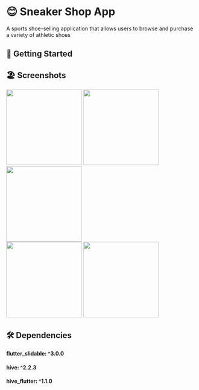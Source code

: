   # 😊 Sneaker Shop App 

 A sports shoe-selling application that allows users to browse and purchase a variety of
athletic shoes
 

 ## 🚀 Getting Started

 ## 🏖️ Screenshots 
 
 <div>
   <img src ="https://github.com/Ahmedyehia122/NewsReader/assets/142153775/b557f3ab-46d8-4d3e-b04e-01f74dc739fa" width="200" >
   <img src ="https://github.com/Ahmedyehia122/NewsReader/assets/142153775/99637f58-2a17-4c82-9e34-86f415f5ba90" width="200" >
   <img src ="https://github.com/Ahmedyehia122/NewsReader/assets/142153775/b8be1473-d1de-4a60-a43f-695772059e5c" width="200" >
 </div>

 
 <div>
    <img src ="https://github.com/Ahmedyehia122/NewsReader/assets/142153775/7128a91f-cf2d-4163-84ad-11c28afa2120" width="200" >
   <img src ="https://github.com/Ahmedyehia122/NewsReader/assets/142153775/629964ab-de69-4615-9f8f-e353371b74e8" width="200" >
  </div>

 ## 🛠 Dependencies


 #### flutter_slidable: ^3.0.0
 #### hive: ^2.2.3
 #### hive_flutter: ^1.1.0
  
  




 



 
 
